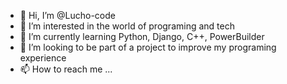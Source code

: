 - 👋 Hi, I’m @Lucho-code
- 👀 I’m interested in the world of programing and tech
- 🌱 I’m currently learning Python, Django, C++, PowerBuilder
- 💞️ I’m looking to be part of a project to improve my programing experience 
- 📫 How to reach me ...

<!---
Lucho-code/Lucho-code is a ✨ special ✨ repository because its `README.md` (this file) appears on your GitHub profile.
You can click the Preview link to take a look at your changes.
--->
